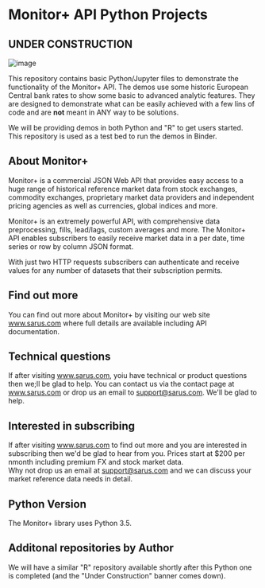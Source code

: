 # Monitor+ API Python Projects

## UNDER CONSTRUCTION

![image](https://www.sarus.com/resources/images/monitorPlus.png)    

This repository contains basic Python/Jupyter  files to  demonstrate the functionality of the Monitor+ API.
The demos use  some historic European Central bank rates to show some basic to advanced analytic features.
They are designed to demonstrate what can be easily achieved with a few lins of code and are <b>not</b> meant in ANY way to be solutions. 

We will be providing demos in both Python and "R" to get users started.  This  repository is used as a test bed to run the demos in Binder.


## About Monitor+
Monitor+ is a commercial JSON Web API that provides easy access to a huge range of historical reference market data from stock exchanges, commodity exchanges, proprietary market data providers and independent pricing agencies as well as currencies, global indices and more.

Monitor+ is an extremely powerful API, with comprehensive data preprocessing, fills, lead/lags, custom averages and more. The Monitor+ API  enables subscribers to easily receive market data in a per date, time series or row by column JSON format.

With just two HTTP requests subscribers can authenticate and receive values for any number of datasets that their subscription permits.


## Find out more
You can find out more about Monitor+ by visiting our web site www.sarus.com where full details are available including API documentation.

## Technical questions
If after visiting www.sarus.com, yoiu have technical or product questions then we;ll be glad to help.
You can contact us via the contact page at www.sarus.com  or drop us an email to support@sarus.com. We'll be glad to help.
 
## Interested in subscribing
If after visiting www.sarus.com to find out more and you are interested in subscribing then we'd be glad to hear from you.
Prices start at  $200 per nmonth including premium FX and stock market data.  
Why not drop us an email at support@sarus.com and we can discuss your market reference data needs in detail.

## Python Version
The Monitor+ library uses Python 3.5.


## Additonal repositories by Author
We  will have a similar "R" repository available shortly after this Python one is completed (and the "Under Construction"  banner comes down).


